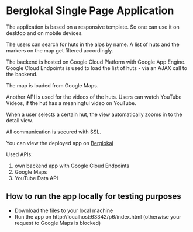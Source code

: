 # Berglokal Single Page Application

The application is based on a responsive template.
So one can use it on desktop and on mobile devices.

The users can search for huts in the alps by name.
A list of huts and the markers on the map get filtered accordingly.

The backend is hosted on Google Cloud Platform with Google App Engine.
Google Cloud Endpoints is used to load the list of huts - via an
AJAX call to the backend.

The map is loaded from Google Maps.

Another API is used for the videos of the huts.
Users can watch YouTube Videos, if the hut has a meaningful video on
YouTube.

When a user selects a certain hut, the view automatically zooms in to
the detail view.

All communication is secured with SSL.

You can view the deployed app on [Berglokal](https://berglokal.de)

Used APIs:

1. own backend app with Google Cloud Endpoints
2. Google Maps
3. YouTube Data API

## How to run the app locally for testing purposes

- Download the files to your local machine
- Run the app on http://localhost:63342/p6/index.html (otherwise your request to Google Maps is blocked)

